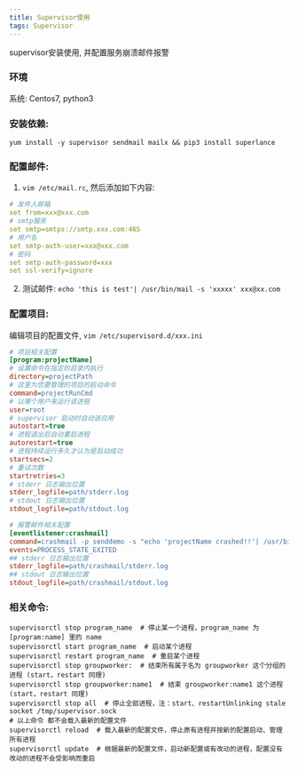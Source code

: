 ```yaml
---
title: Supervisor使用
tags: Supervisor
---
```


supervisor安装使用, 并配置服务崩溃邮件报警

### 环境
系统: Centos7, python3

### 安装依赖: 
```shell
yum install -y supervisor sendmail mailx && pip3 install superlance
```

### 配置邮件:

1. `vim /etc/mail.rc`, 然后添加如下内容:  
```yaml
# 发件人邮箱
set from=xxx@xxx.com  
# smtp服务
set smtp=smtps://smtp.xxx.com:465  
# 用户名
set smtp-auth-user=xxx@xxx.com  
# 密码
set smtp-auth-password=xxx  
set ssl-verify=ignore
```
2. 测试邮件: `echo 'this is test'| /usr/bin/mail -s 'xxxxx' xxx@xx.com`

### 配置项目:

编辑项目的配置文件, `vim /etc/supervisord.d/xxx.ini`

```ini
# 项目相关配置
[program:projectName]
# 设置命令在指定的目录内执行
directory=projectPath
# 这里为您要管理的项目的启动命令
command=projectRunCmd
# 以哪个用户来运行该进程
user=root
# supervisor 启动时自动该应用
autostart=true
# 进程退出后自动重启进程
autorestart=true
# 进程持续运行多久才认为是启动成功
startsecs=2
# 重试次数
startretries=3
# stderr 日志输出位置
stderr_logfile=path/stderr.log
# stdout 日志输出位置
stdout_logfile=path/stdout.log
```

```ini
# 报警邮件相关配置
[eventlistener:crashmail]
command=crashmail -p senddemo -s "echo 'projectName crashed!!'| /usr/bin/mail -s 'projectName' xxx@xx.com,xxx@xx.com"
events=PROCESS_STATE_EXITED
## stderr 日志输出位置
stderr_logfile=path/crashmail/stderr.log
## stdout 日志输出位置
stdout_logfile=path/crashmail/stdout.log
```


### 相关命令: 
```shell
supervisorctl stop program_name  # 停止某一个进程，program_name 为 [program:name] 里的 name
supervisorctl start program_name  # 启动某个进程
supervisorctl restart program_name  # 重启某个进程
supervisorctl stop groupworker:  # 结束所有属于名为 groupworker 这个分组的进程 (start，restart 同理)
supervisorctl stop groupworker:name1  # 结束 groupworker:name1 这个进程 (start，restart 同理)
supervisorctl stop all  # 停止全部进程，注：start、restartUnlinking stale socket /tmp/supervisor.sock
# 以上命令 都不会载入最新的配置文件
supervisorctl reload  # 载入最新的配置文件，停止原有进程并按新的配置启动、管理所有进程
supervisorctl update  # 根据最新的配置文件，启动新配置或有改动的进程，配置没有改动的进程不会受影响而重启
```